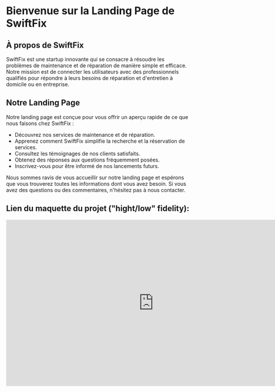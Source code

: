# Bienvenue sur la Landing Page de SwiftFix

## À propos de SwiftFix

SwiftFix est une startup innovante qui se consacre à résoudre les problèmes de maintenance et de réparation de manière simple et efficace. Notre mission est de connecter les utilisateurs avec des professionnels qualifiés pour répondre à leurs besoins de réparation et d'entretien à domicile ou en entreprise.

## Notre Landing Page

Notre landing page est conçue pour vous offrir un aperçu rapide de ce que nous faisons chez SwiftFix :
- Découvrez nos services de maintenance et de réparation.
- Apprenez comment SwiftFix simplifie la recherche et la réservation de services.
- Consultez les témoignages de nos clients satisfaits.
- Obtenez des réponses aux questions fréquemment posées.
- Inscrivez-vous pour être informé de nos lancements futurs.

Nous sommes ravis de vous accueillir sur notre landing page et espérons que vous trouverez toutes les informations dont vous avez besoin. Si vous avez des questions ou des commentaires, n'hésitez pas à nous contacter.

## Lien du maquette du projet ("hight/low" fidelity):
<iframe style="border: 1px solid rgba(0, 0, 0, 0.1);" width="800" height="450" src="https://www.figma.com/embed?embed_host=share&url=https%3A%2F%2Fwww.figma.com%2Ffile%2FRD8mbSg3lTscPyXRmJQN0l%2FWireframe-SwiftFix%3Ftype%3Ddesign%26mode%3Ddesign%26t%3DXiqJBQsarwcGveJw-1" allowfullscreen></iframe>
